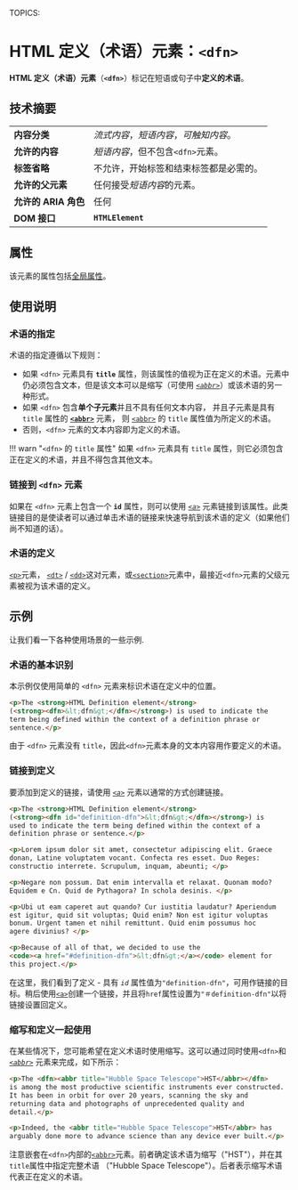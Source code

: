 TOPICS: <dfn>

# HTML 定义（术语）元素：`<dfn>`

**HTML 定义（术语）元素**（**`<dfn>`**）标记在短语或句子中**定义的术语**。

## 技术摘要

|  |  |
| :-- | :-- |
| **内容分类** | *流式内容*，*短语内容*，*可触知内容*。 |
| **允许的内容** | *短语内容*，但不包含`<dfn>`元素。 |
| **标签省略** | 不允许，开始标签和结束标签都是必需的。 |
| **允许的父元素** | 任何接受*短语内容*的元素。 |
| **允许的 ARIA 角色** | 任何 |
| **DOM 接口** | **`HTMLElement`** |

## 属性

该元素的属性包括[全局属性](/zh-hans/webfrontend/HTML_Global_Attributes)。

## 使用说明

### 术语的指定

术语的指定遵循以下规则：

- 如果 `<dfn>` 元素具有 **`title`** 属性，则该属性的值视为正在定义的术语。元素中仍必须包含文本，但是该文本可以是缩写（可使用 *[`<abbr>`](/zh-hans/webfrontend/<abbr>)*）或该术语的另一种形式。
- 如果 `<dfn>` 包含**单个子元素**并且不具有任何文本内容，
并且子元素是具有 `title` 属性的 **[`<abbr>`](/zh-hans/webfrontend/<abbr>)** 元素，
则 [`<abbr>`](/zh-hans/webfrontend/<abbr>) 的 `title` 属性值为所定义的术语。
- 否则，`<dfn>` 元素的文本内容即为定义的术语。

!!! warn "`<dfn>` 的 `title` 属性"
    如果 `<dfn>` 元素具有 `title` 属性，则它必须包含正在定义的术语，并且不得包含其他文本。

### 链接到 `<dfn>` 元素

如果在 `<dfn>` 元素上包含一个 **`id`** 属性，则可以使用 *[`<a>`](/zh-hans/webfrontend/<a>)* 元素链接到该属性。此类链接目的是使读者可以通过单击术语的链接来快速导航到该术语的定义（如果他们尚不知道的话）。

### 术语的定义

[`<p>`](/zh-hans/webfrontend/<p>)元素，
[`<dt>`](/zh-hans/webfrontend/<dt>) / [`<dd>`](/zh-hans/webfrontend/<dd>)这对元素，或[`<section>`](/zh-hans/webfrontend/<section>)元素中，最接近`<dfn>`元素的父级元素被视为该术语的定义。

## 示例

让我们看一下各种使用场景的一些示例.

### 术语的基本识别

本示例仅使用简单的 `<dfn>` 元素来标识术语在定义中的位置。

```html
<p>The <strong>HTML Definition element</strong>
(<strong><dfn>&lt;dfn&gt;</dfn></strong>) is used to indicate the
term being defined within the context of a definition phrase or
sentence.</p>
```

由于 `<dfn>` 元素没有 `title`，因此`<dfn>`元素本身的文本内容用作要定义的术语。

### 链接到定义

要添加到定义的链接，请使用 *[`<a>`](/zh-hans/webfrontend/<a>)* 元素以通常的方式创建链接。

```html
<p>The <strong>HTML Definition element</strong>
(<strong><dfn id="definition-dfn">&lt;dfn&gt;</dfn></strong>) is
used to indicate the term being defined within the context of a
definition phrase or sentence.</p>

<p>Lorem ipsum dolor sit amet, consectetur adipiscing elit. Graece
donan, Latine voluptatem vocant. Confecta res esset. Duo Reges:
constructio interrete. Scrupulum, inquam, abeunti; </p>

<p>Negare non possum. Dat enim intervalla et relaxat. Quonam modo?
Equidem e Cn. Quid de Pythagora? In schola desinis. </p>

<p>Ubi ut eam caperet aut quando? Cur iustitia laudatur? Aperiendum
est igitur, quid sit voluptas; Quid enim? Non est igitur voluptas
bonum. Urgent tamen et nihil remittunt. Quid enim possumus hoc
agere divinius? </p>

<p>Because of all of that, we decided to use the
<code><a href="#definition-dfn">&lt;dfn&gt;</a></code> element for
this project.</p>
```

在这里，我们看到了定义 - 具有 *`id`* 属性值为`"definition-dfn"`，可用作链接的目标。稍后使用[`<a>`](/zh-hans/webfrontend/<a>)创建一个链接，并且将`href`属性设置为`"＃definition-dfn"`以将链接设置回定义。

### 缩写和定义一起使用

在某些情况下，您可能希望在定义术语时使用缩写。这可以通过同时使用`<dfn>`和 *[`<abbr>`](/zh-hans/webfrontend/<abbr>)* 元素来完成，如下所示：

```html
<p>The <dfn><abbr title="Hubble Space Telescope">HST</abbr></dfn>
is among the most productive scientific instruments ever constructed.
It has been in orbit for over 20 years, scanning the sky and
returning data and photographs of unprecedented quality and
detail.</p>

<p>Indeed, the <abbr title="Hubble Space Telescope">HST</abbr> has
arguably done more to advance science than any device ever built.</p>
```

注意嵌套在`<dfn>`内部的[`<abbr>`](/zh-hans/webfrontend/<abbr>)元素。前者确定该术语为缩写（"HST"），并在其`title`属性中指定完整术语
（"Hubble Space Telescope"）。后者表示缩写术语代表正在定义的术语。
